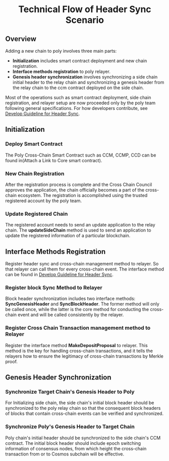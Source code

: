 <h1 align="center">Technical Flow of Header Sync Scenario</h1>


## Overview

Adding a new chain to poly involves three main parts:

- **Initialization** includes smart contract deployment and new chain registration. 
- **Interface methods registration** to poly relayer.
- **Genesis header synchronization** involves synchronizing a  side chain initial header to the relay chain and synchronizing a genesis header from the relay chain to the ccm contract deployed on the side chain.

Most of the operations such as smart contract deployment, side chain registration, and relayer setup are now proceeded only by the poly team following general specifications. For how developers contribute, see [Develop Guideline for Header Sync](guideline.md).

## Initialization

### Deploy Smart Contract

The Poly Cross-Chain Smart Contract such as CCM, CCMP, CCD can be found in(Attach a Link to Core smart contract).

### New Chain Registration

After the registration process is complete and the Cross Chain Council approves the application, the chain officially becomes a part of the cross-chain ecosystem. The registration is accomplished using the trusted registered account by the poly team.

### Update Registered Chain

The registered account needs to send an update application to the relay chain. The **updateSideChain** method is used to send an application to update the registered information of a particular blockchain.



## Interface Methods Registration

Register header sync and cross-chain management method to relayer. So that relayer can call them for every cross-chain event. The interface method can be found in [Develop Guideline for Header Sync](guideline.md).

### Register block Sync Method to Relayer

Block header synchronization includes two interface methods: **SyncGenesisHeader** and **SyncBlockHeader**. The former method will only be called once, while the latter is the core method for conducting the cross-chain event and will be called consistently by the relayer.

### Register Cross Chain Transaction management method to Relayer

Register the interface method **MakeDepositProposal** to relayer. This method is the key for handling cross-chain transactions, and it tells the relayers how to ensure the legitimacy of cross-chain transactions by Merkle proof.

## Genesis Header Synchronization 

###  Synchronize Target Chain's Genesis Header to Poly

For Initializing side chain, the side chain's initial block header should be synchronized to the poly relay chain so that the consequent block headers of blocks that contain cross-chain events can be verified and synchronized.

### Synchronize Poly's Genesis Header to Target Chain

Poly chain's initial header should be synchronized to the side chain's CCM contract. The initial block header should include epoch switching information of consensus nodes, from which height the cross-chain transaction from or to Cosmos subchain will be effective.













